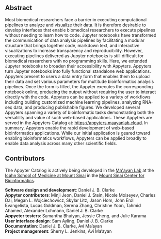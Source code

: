 ## Abstract

Most biomedical researchers face a barrier in executing computational pipelines to analyze and visualize their data. It is therefore desirable to develop interfaces that enable biomedical researchers to execute pipelines without needing to learn how to code. Jupyter notebooks have transformed the communication of data analysis pipelines by facilitating a modular structure that brings together code, markdown text, and interactive visualizations to increase transparency and reproducibility. However, executing pipelines delivered as Jupyter notebooks is still difficult for biomedical researchers with no programming skills. Here, we extended Jupyter notebooks to broaden their accessibility with Appyters. Appyters turn Jupyter notebooks into fully functional standalone web applications. Appyters present to users a data entry form that enables them to upload their data and set various parameters for multitude bioinformatics analysis pipelines. Once the form is filled, the Appyter executes the corresponding notebook online, producing the output without requiring the user to interact directly with the code. Appyters can be applied to a variety of workflows including building customized machine learning pipelines, analyzing RNA-seq data, and producing publishable figures. We developed several Appyters spanning a variety of bioinformatic tasks demonstrating both the versatility and value of such web-based applications. These Appyters are served in the Appyters Catalog at: <https://appyters.maayanlab.cloud>. In summary, Appyters enable the rapid development of web-based bioinformatics applications. While our initial application is geared toward enabling bioinformatics workflows, Appyters can be applied broadly to enable data analysis across many other scientific fields.

## Contributors
The Appyter Catalog is actively being developed in the [Ma'ayan Lab](https://labs.icahn.mssm.edu/maayanlab/) at the [Icahn School of Medicine at Mount Sinai](https://icahn.mssm.edu/) in the [Mount Sinai Center for Bioinformatics](https://icahn.mssm.edu/research/bioinformatics).

__Software design and development__: Daniel J. B. Clarke  
__Appyter contributors__: Minji Jeon, Daniel J. Stein, Nicole Moiseyev, Charles Dai, Megan L. Wojciechowicz, Skylar Litz, Jason Hom, John Erol Evangelista, Lucas Goldman, Serena Zhang, Christine Yoon, Tahmid Ahamed, Alexander Lchmann, Daniel J. B. Clarke  
__Appyeter testers__: Samantha Bhuiyan, Jessie Cheng, and Julie Karama  
__User interface design__: Sam Ayling, Daniel J. B. Clarke  
__Documentation__: Daniel J. B. Clarke, Avi Ma’ayan  
__Project management__: Sherry L. Jenkins, Avi Ma’ayan
